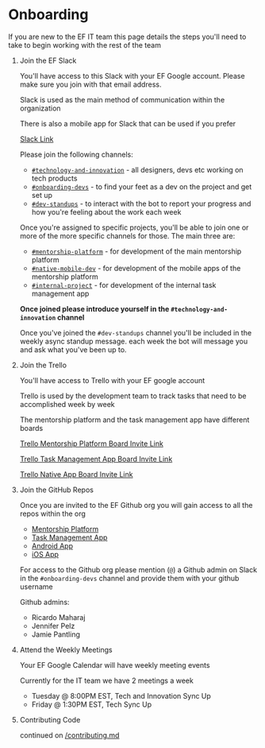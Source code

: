 # Onboarding

If you are new to the EF IT team this page details the steps you'll need to take to begin working with the rest of the team

1. Join the EF Slack

   You'll have access to this Slack with your EF Google account. Please make sure you join with that email address.

   Slack is used as the main method of communication within the organization

   There is also a mobile app for Slack that can be used if you prefer

   [Slack Link](https://join.slack.com/t/empowered-futures/shared_invite/zt-1hxgpij6a-J93vroAa9AfuHZhc4UZGog)

   Please join the following channels:

   - [`#technology-and-innovation`](https://empowered-futures.slack.com/archives/C02F9BRQ3LL) - all designers, devs etc working on tech products
   - [`#onboarding-devs`](https://empowered-futures.slack.com/archives/C04NZJN9C6Q) - to find your feet as a dev on the project and get set up
   - [`#dev-standups`](https://empowered-futures.slack.com/archives/C054DRLUNKC) - to interact with the bot to report your progress and how you're feeling about the work each week

   Once you're assigned to specific projects, you'll be able to join one or more of the more specific channels for those. The main three are:

   - [`#mentorship-platform`](https://empowered-futures.slack.com/archives/C04219RQTP1) - for development of the main mentorship platform
   - [`#native-mobile-dev`](https://empowered-futures.slack.com/archives/C05TMNZ4LUX) - for development of the mobile apps of the mentorship platform
   - [`#internal-project`](https://empowered-futures.slack.com/archives/C04FFB45W5Q) - for development of the internal task management app

   **Once joined please introduce yourself in the `#technology-and-innovation` channel**

   Once you've joined the `#dev-standups` channel you'll be included in the weekly async standup message. each week the bot will message you and ask what you've been up to.

1. Join the Trello

   You'll have access to Trello with your EF google account

   Trello is used by the development team to track tasks that need to be accomplished week by week

   The mentorship platform and the task management app have different boards

   [Trello Mentorship Platform Board Invite Link](https://trello.com/invite/b/U4Hb1AED/ATTIb3604045753fc7673e72cf433206e9fa6F59D76E/mentorship-platform)

   [Trello Task Management App Board Invite Link](https://trello.com/invite/b/eTfU1pUA/ATTIedd9406c37d6ec6a3e0b61d859dcdc19F554C18A/task-management-app)

   [Trello Native App Board Invite Link](https://trello.com/invite/b/Iltz5N6c/ATTIc5d2496e6240b900a0ea7783d03f6e20242AE81F/native-apps)

1. Join the GitHub Repos

   Once you are invited to the EF Github org you will gain access to all the repos within the org

   - [Mentorship Platform](https://github.com/empoweredfutures/mentorship-platform)
   - [Task Management App](https://github.com/empoweredfutures/internalFE)
   - [Android App](https://github.com/empoweredfutures/mentorship-platform-android)
   - [iOS App](https://github.com/empoweredfutures/mentorship-platform-ios)

   For access to the Github org please mention (`@`) a Github admin on Slack in the `#onboarding-devs` channel and provide them with your github username

   Github admins:

   - Ricardo Maharaj
   - Jennifer Pelz
   - Jamie Pantling

1. Attend the Weekly Meetings

   Your EF Google Calendar will have weekly meeting events

   Currently for the IT team we have 2 meetings a week

   - Tuesday @ 8:00PM EST, Tech and Innovation Sync Up
   - Friday @ 1:30PM EST, Tech Sync Up

1. Contributing Code

   continued on [/contributing.md](/contributing.md)
